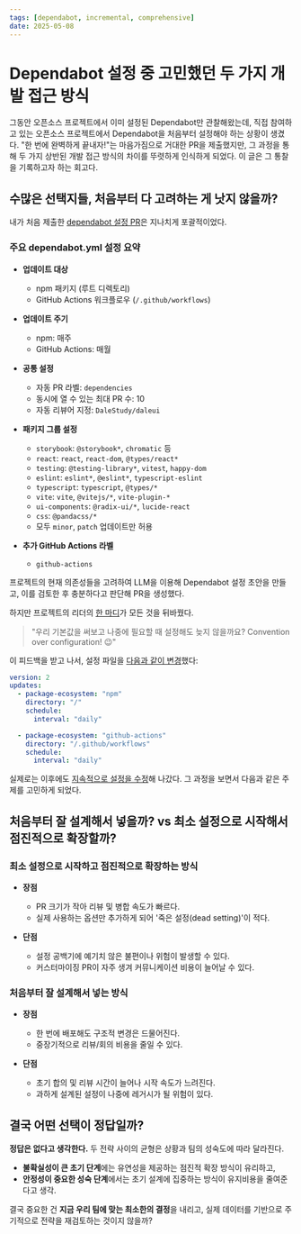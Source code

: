 ```yaml
---
tags: [dependabot, incremental, comprehensive]
date: 2025-05-08
---
```


# Dependabot 설정 중 고민했던 두 가지 개발 접근 방식

그동안 오픈소스 프로젝트에서 이미 설정된 Dependabot만 관찰해왔는데, 직접 참여하고 있는 오픈소스 프로젝트에서 Dependabot을 처음부터 설정해야 하는 상황이 생겼다.
"한 번에 완벽하게 끝내자!"는 마음가짐으로 거대한 PR을 제출했지만, 그 과정을 통해 두 가지 상반된 개발 접근 방식의 차이를 뚜렷하게 인식하게 되었다.
이 글은 그 통찰을 기록하고자 하는 회고다.

## 수많은 선택지들, 처음부터 다 고려하는 게 낫지 않을까?

내가 처음 제출한 [dependabot 설정 PR](https://github.com/DaleStudy/daleui/commit/dedb235c2cb9128ab3ca0b4633bb4c0215295c29)은 지나치게 포괄적이었다.

### 주요 dependabot.yml 설정 요약

- **업데이트 대상**

  - npm 패키지 (루트 디렉토리)
  - GitHub Actions 워크플로우 (`/.github/workflows`)

- **업데이트 주기**

  - npm: 매주
  - GitHub Actions: 매월

- **공통 설정**

  - 자동 PR 라벨: `dependencies`
  - 동시에 열 수 있는 최대 PR 수: 10
  - 자동 리뷰어 지정: `DaleStudy/daleui`

- **패키지 그룹 설정**

  - `storybook`: `@storybook*`, `chromatic` 등
  - `react`: `react`, `react-dom`, `@types/react*`
  - `testing`: `@testing-library*`, `vitest`, `happy-dom`
  - `eslint`: `eslint*`, `@eslint*`, `typescript-eslint`
  - `typescript`: `typescript`, `@types/*`
  - `vite`: `vite`, `@vitejs/*`, `vite-plugin-*`
  - `ui-components`: `@radix-ui/*`, `lucide-react`
  - `css`: `@pandacss/*`
  - 모두 `minor`, `patch` 업데이트만 허용

- **추가 GitHub Actions 라벨**
  - `github-actions`

프로젝트의 현재 의존성들을 고려하여 LLM을 이용해 Dependabot 설정 초안을 만들고, 이를 검토한 후 충분하다고 판단해 PR을 생성했다.

하지만 프로젝트의 리더의 [한 마디](https://github.com/DaleStudy/daleui/pull/88#discussion_r2011058936)가 모든 것을 뒤바꿨다.

> "우리 기본값을 써보고 나중에 필요할 때 설정해도 늦지 않을까요? Convention over configuration! 😉"

이 피드백을 받고 나서, 설정 파일을 [다음과 같이 변경](https://github.com/DaleStudy/daleui/compare/dedb235c2cb9128ab3ca0b4633bb4c0215295c29..a7cc22b47481d63bbacce1ec59a3030d398843f5)했다:

```yaml
version: 2
updates:
  - package-ecosystem: "npm"
    directory: "/"
    schedule:
      interval: "daily"

  - package-ecosystem: "github-actions"
    directory: "/.github/workflows"
    schedule:
      interval: "daily"
```

실제로는 이후에도 [지속적으로 설정을 수정](https://github.com/DaleStudy/daleui/commits/main/.github/dependabot.yml)해 나갔다.
그 과정을 보면서 다음과 같은 주제를 고민하게 되었다.

## 처음부터 잘 설계해서 넣을까? vs 최소 설정으로 시작해서 점진적으로 확장할까?

### 최소 설정으로 시작하고 점진적으로 확장하는 방식

- **장점**

  - PR 크기가 작아 리뷰 및 병합 속도가 빠르다.
  - 실제 사용하는 옵션만 추가하게 되어 '죽은 설정(dead setting)'이 적다.

- **단점**

  - 설정 공백기에 예기치 않은 불편이나 위험이 발생할 수 있다.
  - 커스터마이징 PR이 자주 생겨 커뮤니케이션 비용이 늘어날 수 있다.

### 처음부터 잘 설계해서 넣는 방식

- **장점**

  - 한 번에 배포해도 구조적 변경은 드물어진다.
  - 중장기적으로 리뷰/회의 비용을 줄일 수 있다.

- **단점**

  - 초기 합의 및 리뷰 시간이 늘어나 시작 속도가 느려진다.
  - 과하게 설계된 설정이 나중에 레거시가 될 위험이 있다.

## 결국 어떤 선택이 정답일까?

**정답은 없다고 생각한다.** 두 전략 사이의 균형은 상황과 팀의 성숙도에 따라 달라진다.

- **불확실성이 큰 초기 단계**에는 유연성을 제공하는 점진적 확장 방식이 유리하고,
- **안정성이 중요한 성숙 단계**에서는 초기 설계에 집중하는 방식이 유지비용을 줄여준다고 생각.

결국 중요한 건 **지금 우리 팀에 맞는 최소한의 결정**을 내리고, 실제 데이터를 기반으로 주기적으로 전략을 재검토하는 것이지 않을까?
